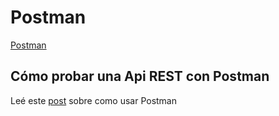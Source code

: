 # Postman

[Postman](https://www.getpostman.com/)

## Cómo probar una Api REST con Postman

Leé este [post](https://losandestraining.com/2017/08/30/como-probar-una-api-rest-con-postman/) sobre como usar Postman
